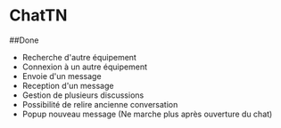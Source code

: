 # ChatTN

##Done
* Recherche d'autre équipement
* Connexion à un autre équipement
* Envoie d'un message
* Reception d'un message
* Gestion de plusieurs discussions
* Possibilité de relire ancienne conversation
* Popup nouveau message (Ne marche plus après ouverture du chat)
